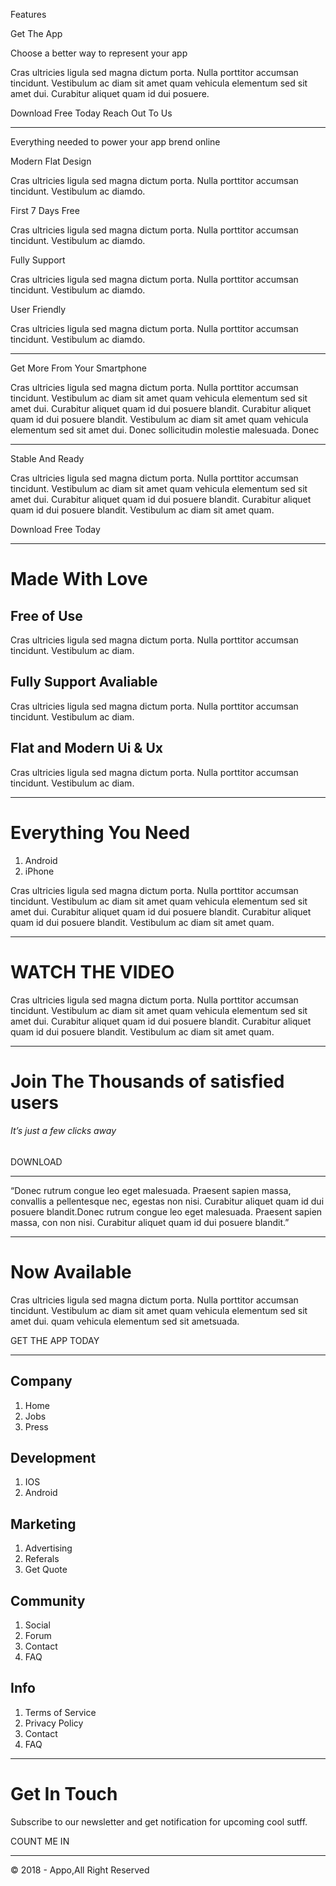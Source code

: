 
Features

Get The App

Choose a better way to 
represent your app

Cras ultricies ligula sed magna dictum porta. Nulla porttitor accumsan tincidunt. Vestibulum ac diam sit amet quam vehicula elementum sed sit amet dui. Curabitur aliquet quam id dui posuere.

Download Free Today
Reach Out To Us

------------

Everything needed to power
your app brend online

Modern Flat Design

Cras ultricies ligula sed magna dictum porta. Nulla porttitor accumsan tincidunt. Vestibulum ac diamdo.

First 7 Days Free

Cras ultricies ligula sed magna dictum porta. Nulla porttitor accumsan tincidunt. Vestibulum ac diamdo.

Fully Support

Cras ultricies ligula sed magna dictum porta. Nulla porttitor accumsan tincidunt. Vestibulum ac diamdo.

User Friendly

Cras ultricies ligula sed magna dictum porta. Nulla porttitor accumsan tincidunt. Vestibulum ac diamdo.

------------

Get More From Your
Smartphone

Cras ultricies ligula sed magna dictum porta. Nulla porttitor accumsan tincidunt. Vestibulum ac diam sit amet quam vehicula elementum sed sit amet dui. Curabitur aliquet quam id dui posuere blandit. Curabitur aliquet quam id dui posuere blandit. Vestibulum ac diam sit amet quam vehicula elementum sed sit amet dui. Donec sollicitudin molestie malesuada. Donec

------------

Stable And Ready

Cras ultricies ligula sed magna dictum porta. Nulla porttitor accumsan tincidunt. Vestibulum ac diam sit amet quam vehicula elementum sed sit amet dui. Curabitur aliquet quam id dui posuere blandit. Curabitur aliquet quam id dui posuere blandit. Vestibulum ac diam sit amet quam.

Download Free Today

------------

# Made With Love

## Free of Use
Cras ultricies ligula sed magna dictum porta. Nulla porttitor accumsan tincidunt. Vestibulum ac diam.

## Fully Support Avaliable
Cras ultricies ligula sed magna dictum porta. Nulla porttitor accumsan tincidunt. Vestibulum ac diam.

## Flat and Modern Ui & Ux
Cras ultricies ligula sed magna dictum porta. Nulla porttitor accumsan tincidunt. Vestibulum ac diam.

------------

# Everything You Need

1. Android
2. iPhone

Cras ultricies ligula sed magna dictum porta. Nulla porttitor accumsan tincidunt. Vestibulum ac diam sit amet quam vehicula elementum sed sit amet dui. Curabitur aliquet quam id dui posuere blandit. Curabitur aliquet quam id dui posuere blandit. Vestibulum ac diam sit amet quam.

------------

# WATCH THE VIDEO
Cras ultricies ligula sed magna dictum porta. Nulla porttitor accumsan tincidunt. Vestibulum ac diam sit amet quam vehicula 
elementum sed sit amet dui. Curabitur aliquet quam id dui posuere blandit. Curabitur aliquet quam id dui posuere blandit. 
Vestibulum ac diam sit amet quam.

------------

# Join The Thousands of satisfied users
###### It’s just a few clicks away

DOWNLOAD

------------

“Donec rutrum congue leo eget malesuada. Praesent sapien massa, convallis a pellentesque nec, egestas non nisi. Curabitur aliquet quam id dui posuere blandit.Donec rutrum congue leo eget malesuada. Praesent sapien massa, con non nisi. Curabitur aliquet quam id dui posuere blandit.”

------------

# Now Available
Cras ultricies ligula sed magna dictum porta. Nulla porttitor accumsan tincidunt. Vestibulum ac diam sit amet quam vehicula elementum sed sit amet dui. quam vehicula elementum sed sit ametsuada.

GET THE APP TODAY

------------

## Company
1. Home
2. Jobs
3. Press

## Development
1. IOS
2. Android

## Marketing
1. Advertising
2. Referals
3. Get Quote

## Community
1. Social
2. Forum
3. Contact
4. FAQ

## Info
1. Terms of Service
2. Privacy Policy
3. Contact
4. FAQ

------------

# Get In Touch
Subscribe to our newsletter and get notification for upcoming cool sutff.

COUNT ME IN

------------

 © 2018 - Appo,All Right Reserved